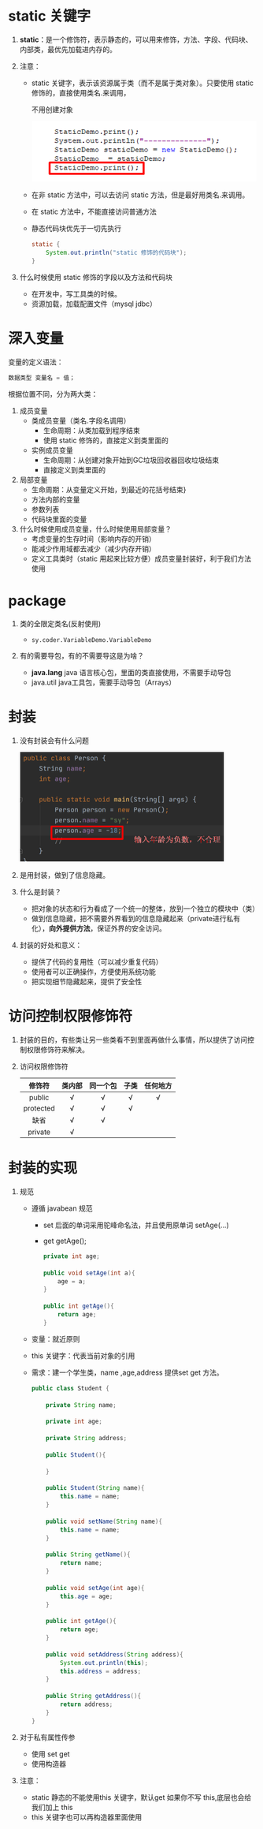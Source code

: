 # static 关键字

1. **static**：是一个修饰符，表示静态的，可以用来修饰，方法、字段、代码块、内部类，最优先加载进内存的。

2. 注意：

   - static 关键字，表示该资源属于类（而不是属于类对象）。只要使用 static 修饰的，直接使用类名.来调用，

     不用创建对象

     ![image-20220309103935720](../picture-master/static/image-20220309103935720.png)

   - 在非 static 方法中，可以去访问 static 方法，但是最好用类名.来调用。

   - 在 static 方法中，不能直接访问普通方法

   - 静态代码块优先于一切先执行 

     ```java
     static {
         System.out.println("static 修饰的代码块");
     }
     ```

3. 什么时候使用 static 修饰的字段以及方法和代码块

   - 在开发中，写工具类的时候。
   - 资源加载，加载配置文件（mysql jdbc）

# 深入变量

变量的定义语法：

```java
数据类型 变量名 = 值；
```

根据位置不同，分为两大类：

1. 成员变量
   - 类成员变量（类名.字段名调用）
     - 生命周期：从类加载到程序结束
     - 使用 static 修饰的，直接定义到类里面的
   - 实例成员变量
     - 生命周期：从创建对象开始到GC垃圾回收器回收垃圾结束
     - 直接定义到类里面的
2. 局部变量
   - 生命周期：从变量定义开始，到最近的花括号结束}
   - 方法内部的变量
   - 参数列表
   - 代码块里面的变量
3. 什么时候使用成员变量，什么时候使用局部变量？
   - 考虑变量的生存时间（影响内存的开销）
   - 能减少作用域都去减少（减少内存开销）
   - 定义工具类时（static 用起来比较方便）成员变量封装好，利于我们方法使用



# package

1. 类的全限定类名(反射使用)

   - ```
     sy.coder.VariableDemo.VariableDemo
     ```

2. 有的需要导包，有的不需要导这是为啥？
   - **java.lang** java 语言核心包，里面的类直接使用，不需要手动导包
   - java.util java工具包，需要手动导包（Arrays）

# 封装

1. 没有封装会有什么问题

   <img src="../picture-master/static/image-20220309131651721.png" alt="image-20220309131651721" style="zoom:50%;" />

2. 是用封装，做到了信息隐藏。

3. 什么是封装？
   - 把对象的状态和行为看成了一个统一的整体，放到一个独立的模块中（类）
   - 做到信息隐藏，把不需要外界看到的信息隐藏起来（private进行私有化），**向外提供方法**，保证外界的安全访问。

4. 封装的好处和意义：
   - 提供了代码的复用性（可以减少重复代码）
   - 使用者可以正确操作，方便使用系统功能
   - 把实现细节隐藏起来，提供了安全性

# 访问控制权限修饰符

1. 封装的目的，有些类让另一些类看不到里面再做什么事情，所以提供了访问控制权限修饰符来解决。

2. 访问权限修饰符

   |  修饰符   | 类内部 | 同一个包 | 子类 | 任何地方 |
   | :-------: | :----: | :------: | :--: | :------: |
   |  public   |   √    |    √     |  √   |    √     |
   | protected |   √    |    √     |  √   |          |
   |   缺省    |   √    |    √     |      |          |
   |  private  |   √    |          |      |          |

   

# 封装的实现

1. 规范

   - 遵循 javabean 规范

     - set 后面的单词采用驼峰命名法，并且使用原单词 setAge(...)

     - get getAge();

       ```java
       private int age;
       
       public void setAge(int a){
           age = a;
       }
       
       public int getAge(){
           return age;
       }
       ```

   - 变量：就近原则

   - this 关键字：代表当前对象的引用

   - 需求：建一个学生类，name ,age,address 提供set get 方法。

     ```java
     public class Student {
     
         private String name;
     
         private int age;
     
         private String address;
     
         public Student(){
     
         }
     
         public Student(String name){
             this.name = name;
         }
     
         public void setName(String name){
             this.name = name;
         }
     
         public String getName(){
             return name;
         }
     
         public void setAge(int age){
             this.age = age;
         }
     
         public int getAge(){
             return age;
         }
     
         public void setAddress(String address){
             System.out.println(this);
             this.address = address;
         }
     
         public String getAddress(){
             return address;
         }
     }
     ```

2. 对于私有属性传参

   - 使用 set get
   - 使用构造器

3. 注意：

   - static 静态的不能使用this 关键字，默认get 如果你不写 this,底层也会给我们加上 this
   - this 关键字也可以再构造器里面使用